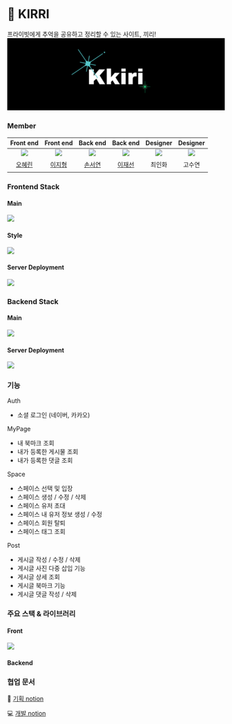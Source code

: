# 🌠 KIRRI
<div style="font-weight: 600 font-size: 20px">프라이빗에게 추억을 공유하고 정리할 수 있는 사이트, 끼리!</div>

<div align="center">
<img src="https://raw.githubusercontent.com/space-401/.github/main/profile/img/selectlogo.png" style="padding-right: 20px"/>
</div>

### Member

|Front end|Front end|Back end|Back end|Designer|Designer|
| :-: | :-: | :-: | :-: | :-: | :-: |
| <img src="https://github.com/space-401/FrontEnd/assets/125418818/472b166f-4dfb-47a5-a6fd-f3af9a6b2ab3" width="150"> |<img src="https://github.com/space-401/FrontEnd/assets/125418818/b3976ed7-91b1-4ab1-a367-63f271e22ddf" width="150"> |<img src="https://github.com/space-401/FrontEnd/assets/125418818/ed46b55e-172d-4d10-827e-6dd67ad7d762" width="150"> |<img src="https://github.com/space-401/FrontEnd/assets/125418818/3682d5b9-4a43-4618-b0be-f47e77306822" width="150">|<img src="https://github.com/space-401/.github/assets/125418818/5e579ca4-cd81-431b-84c7-804916cc298d" width="150">|<img src="https://github.com/space-401/.github/assets/125418818/cb9af640-97f1-4a36-b7ba-9ffff1bf4d4b" width="150">|
| [오혜린](https://github.com/ooherin)|[이지형](https://github.com/Jihyeong00)|[손서연](https://github.com/seoyeonson)|[이재선](https://github.com/jason-lee-webdev)| 최인화|고수연|
||||

### Frontend Stack

#### Main

<img src="https://github.com/space-401/.github/assets/125418818/f2522156-67ec-4500-b528-69b9c901fd12" style="width:60%;" />

#### Style

<img src="https://github.com/space-401/.github/assets/125418818/62da6a63-87dc-40d4-8272-7c0acecb2ba8" style="width:45%;" />

#### Server Deployment

<img src="https://github.com/space-401/.github/assets/125418818/77477b26-dec7-4d69-aac7-97692970e2ee" style="width:45%;" />

### Backend Stack

#### Main

<img src="https://github.com/space-401/.github/assets/125418818/3033f7d5-6cde-4d04-b9bf-cdc719583286" style="width:60%;" />

#### Server Deployment

<img src="https://github.com/space-401/.github/assets/125418818/46f08c5d-56d3-4d33-9e3e-65a30ff09008" style="width:65%;" />


### 기능
Auth 
- 소셜 로그인 (네이버, 카카오)

MyPage
- 내 북마크 조회
- 내가 등록한 게시물 조회
- 내가 등록한 댓글 조회

Space
- 스페이스 선택 및 입장
- 스페이스 생성 / 수정 / 삭제
- 스페이스 유저 초대
- 스페이스 내 유저 정보 생성 / 수정
- 스페이스 회원 탈퇴
- 스페이스 태그 조회

Post
- 게시글 작성 / 수정 / 삭제
- 게시글 사진 다중 삽입 기능 
- 게시글 상세 조회
- 게시글 북마크 기능
- 게시글 댓글 작성 / 삭제 

### 주요 스택 & 라이브러리

#### Front

<img src="https://github.com/space-401/.github/assets/125418818/91877fa2-6646-4356-9d4c-cb9ac5019adb"  width="600px"/>

#### Backend


### 협업 문서
📝 [기획 notion](https://www.notion.so/KKIRI-a0c8179db215444880a9a10250c9deb0
)

💻 [개발 notion](https://www.notion.so/kkiri-/7044542238a74e4e8760acd6d824acfa
)
